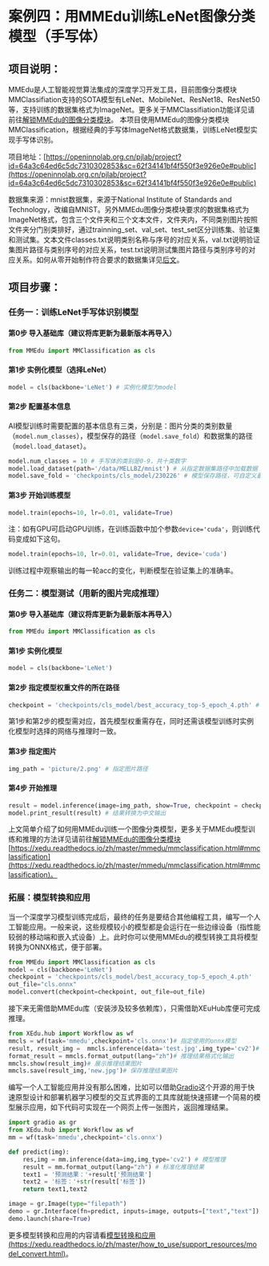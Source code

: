 # 案例四：用MMEdu训练LeNet图像分类模型（手写体）

## 项目说明：

MMEdu是人工智能视觉算法集成的深度学习开发工具，目前图像分类模块MMClassifiation支持的SOTA模型有LeNet、MobileNet、ResNet18、ResNet50等，支持训练的数据集格式为ImageNet。更多关于MMClassifiation功能详见请前往[解锁MMEdu的图像分类模块](https://xedu.readthedocs.io/zh/master/mmedu/mmclassification.html#mmclassification)。
本项目使用MMEdu的图像分类模块MMClassification，根据经典的手写体ImageNet格式数据集，训练LeNet模型实现手写体识别。

项目地址：[https://openinnolab.org.cn/pjlab/project?id=64a3c64ed6c5dc7310302853&sc=62f34141bf4f550f3e926e0e#public](https://openinnolab.org.cn/pjlab/project?id=64a3c64ed6c5dc7310302853&sc=62f34141bf4f550f3e926e0e#public)


数据集来源：mnist数据集，来源于National Institute of Standards and Technology，改编自MNIST。另外MMEdu图像分类模块要求的数据集格式为ImageNet格式，包含三个文件夹和三个文本文件，文件夹内，不同类别图片按照文件夹分门别类排好，通过trainning_set、val_set、test_set区分训练集、验证集和测试集。文本文件classes.txt说明类别名称与序号的对应关系，val.txt说明验证集图片路径与类别序号的对应关系，test.txt说明测试集图片路径与类别序号的对应关系。如何从零开始制作符合要求的数据集详见[后文](https://xedu.readthedocs.io/zh/master/how_to_use/dl_library/howtomake_imagenet.html)。



## 项目步骤：

### 任务一：训练LeNet手写体识别模型

#### 第0步 导入基础库（建议将库更新为最新版本再导入）

```python
from MMEdu import MMClassification as cls
```

#### 第1步 实例化模型（选择LeNet）

```python
model = cls(backbone='LeNet') # 实例化模型为model
```

#### 第2步 配置基本信息

AI模型训练时需要配置的基本信息有三类，分别是：图片分类的类别数量（`model.num_classes`），模型保存的路径（`model.save_fold`）和数据集的路径（`model.load_dataset`）。

```python
model.num_classes = 10 # 手写体的类别是0-9，共十类数字
model.load_dataset(path='/data/MELLBZ/mnist') # 从指定数据集路径中加载数据
model.save_fold = 'checkpoints/cls_model/230226' # 模型保存路径，可自定义最后一个文件名
```

#### 第3步 开始训练模型

```python
model.train(epochs=10, lr=0.01, validate=True) 
```

注：如有GPU可启动GPU训练，在训练函数中加个参数`device='cuda'`，则训练代码变成如下这句。

```python
model.train(epochs=10, lr=0.01, validate=True, device='cuda')
```

训练过程中观察输出的每一轮acc的变化，判断模型在验证集上的准确率。

### 任务二：模型测试（用新的图片完成推理）

#### 第0步 导入基础库（建议将库更新为最新版本再导入）

```python
from MMEdu import MMClassification as cls
```

#### 第1步 实例化模型

```python
model = cls(backbone='LeNet')
```

#### 第2步 指定模型权重文件的所在路径

```python
checkpoint = 'checkpoints/cls_model/best_accuracy_top-5_epoch_4.pth' # 指定权重文件路径
```

第1步和第2步的模型需对应，首先模型权重需存在，同时还需该模型训练时实例化模型时选择的网络与推理时一致。

#### 第3步 指定图片

```python
img_path = 'picture/2.png' # 指定图片路径
```

#### 第4步 开始推理

```python
result = model.inference(image=img_path, show=True, checkpoint = checkpoint) # 模型推理
model.print_result(result) # 结果转换为中文输出
```

上文简单介绍了如何用MMEdu训练一个图像分类模型，更多关于MMEdu模型训练和推理的方法详见请前往[解锁MMEdu的图像分类模块](https://xedu.readthedocs.io/zh/master/mmedu/mmclassification.html#mmclassification)[https://xedu.readthedocs.io/zh/master/mmedu/mmclassification.html#mmclassification](https://xedu.readthedocs.io/zh/master/mmedu/mmclassification.html#mmclassification)。 

### 拓展：模型转换和应用

当一个深度学习模型训练完成后，最终的任务是要结合其他编程工具，编写一个人工智能应用。一般来说，这些规模较小的模型都是会运行在一些边缘设备（指性能较弱的移动端和嵌入式设备）上。此时你可以使用MMEdu的模型转换工具将模型转换为ONNX格式，便于部署。

```python
from MMEdu import MMClassification as cls
model = cls(backbone='LeNet')
checkpoint = 'checkpoints/cls_model/best_accuracy_top-5_epoch_4.pth'
out_file="cls.onnx"
model.convert(checkpoint=checkpoint, out_file=out_file)
```

接下来无需借助MMEdu库（安装涉及较多依赖库），只需借助XEuHub库便可完成推理。

```python
from XEdu.hub import Workflow as wf
mmcls = wf(task='mmedu',checkpoint='cls.onnx')# 指定使用的onnx模型
result, result_img =  mmcls.inference(data='test.jpg',img_type='cv2')# 进行模型推理
format_result = mmcls.format_output(lang="zh")# 推理结果格式化输出
mmcls.show(result_img)# 展示推理结果图片
mmcls.save(result_img,'new.jpg')# 保存推理结果图片
```

编写一个人工智能应用并没有那么困难，比如可以借助[Gradio](https://xedu.readthedocs.io/zh/master/how_to_use/scitech_tools/gradio.html#webgradio)这个开源的用于快速原型设计和部署机器学习模型的交互式界面的工具库就能快速搭建一个简易的模型展示应用，如下代码可实现在一个网页上传一张图片，返回推理结果。

```python
import gradio as gr
from XEdu.hub import Workflow as wf
mm = wf(task='mmedu',checkpoint='cls.onnx') 

def predict(img):
    res,img = mm.inference(data=img,img_type='cv2') # 模型推理
    result = mm.format_output(lang="zh") # 标准化推理结果
    text1 = '预测结果：'+result['预测结果']
    text2 = '标签：'+str(result['标签'])
    return text1,text2

image = gr.Image(type="filepath")
demo = gr.Interface(fn=predict, inputs=image, outputs=["text","text"])
demo.launch(share=True)
```

更多模型转换和应用的内容请看[模型转换和应用](https://xedu.readthedocs.io/zh/master/how_to_use/support_resources/model_convert.html)[(https://xedu.readthedocs.io/zh/master/how_to_use/support_resources/model_convert.html)](https://xedu.readthedocs.io/zh/master/how_to_use/support_resources/model_convert.html)。

